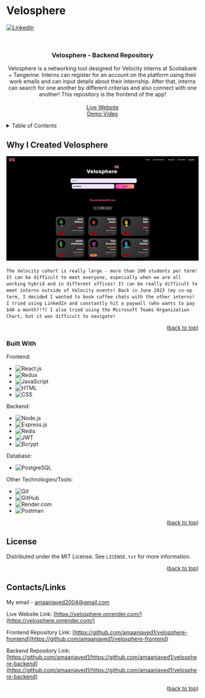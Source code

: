 # Velosphere

<a name="readme-top"></a>

[![LinkedIn][linkedin-shield]][linkedin-url]

<!-- PROJECT LOGO -->
<br />
<div align="center">
  <a href="https://github.com/amaanjaved1/https://github.com/amaanjaved1/velosphere-backend">
  </a>

<h3 align="center">Velosphere - Backend Repository</h3>
  <p align="center">
    Velosphere is a networking tool designed for Velocity interns at Scotiabank + Tangerine. Interns can register for an account on the platform using their work emails and can input details about their internship. After that, interns can search for one another by different criterias and also connect with one another! This repository is the frontend of the app!
    <br />
    <br />
    <a href="https://velosphere.onrender.com/">Live Website</a>
    <br />
    <a href="https://clipchamp.com/watch/vRkbEYfJKDy">Demo Video</a>

  </p>
</div>

<details>
  <summary>Table of Contents</summary>
  <ol>
    <li>
      <a href="#Why I Created Velosphere">Why I Created Velosphere</a>
      <ul>
        <li><a href="#built-with">Built With</a></li>
      </ul>
    </li>
    <li><a href="#license">License</a></li>
    <li><a href="#Contacts/Links">Contacts & Links</a></li>
  </ol>
</details>

## Why I Created Velosphere

[![Velopshere Screenshot][product-screenshot]](https://example.com)

`The Velocity cohort is really large - more than 200 students per term! It can be difficult to meet everyone, especially when we are all working hybrid and in different offices! It can be really difficult to meet interns outside of Velocity events!
Back in June 2023 (my co-op term, I decided I wanted to book coffee chats with the other interns! I tried using LinkedIn and constantly hit a paywall (who wants to pay $40 a month?!?) I also tried using the Microsoft Teams Organization Chart, but it was difficult to navigate!`

<p align="right">(<a href="#readme-top">back to top</a>)</p>

### Built With

Frontend:

- ![React.js](https://img.shields.io/badge/-React-20232A?style=for-the-badge&logo=react&logoColor=61DAFB)
- ![Redux](https://img.shields.io/badge/-Redux-764ABC?style=for-the-badge&logo=redux&logoColor=white)
- ![JavaScript](https://img.shields.io/badge/-JavaScript-yellow.svg?style=for-the-badge&logo=javascript&logoColor=white)
- ![HTML](https://img.shields.io/badge/-HTML-orange.svg?style=for-the-badge&logo=html5&logoColor=white)
- ![CSS](https://img.shields.io/badge/-CSS-blue.svg?style=for-the-badge&logo=css3&logoColor=white)

Backend:

- ![Node.js](https://img.shields.io/badge/-Node.js-339933?style=for-the-badge&logo=node.js&logoColor=white)
- ![Express.js](https://img.shields.io/badge/-Express.js-000000?style=for-the-badge&logo=express&logoColor=white)
- ![Redis](https://img.shields.io/badge/-Redis-DC382D?style=for-the-badge&logo=redis&logoColor=white)
- ![JWT](https://img.shields.io/badge/-JWT-000000?style=for-the-badge&logo=json-web-tokens&logoColor=white)
- ![Bcrypt](https://img.shields.io/badge/-bcrypt-3498DB?style=for-the-badge&logo=bcrypt&logoColor=white)

Database:

- ![PostgreSQL](https://img.shields.io/badge/-PostgreSQL-336791?style=for-the-badge&logo=postgresql&logoColor=white)

Other Technologies/Tools:

- ![Git](https://img.shields.io/badge/-Git-F05032?style=for-the-badge&logo=git&logoColor=white)
- ![GitHub](https://img.shields.io/badge/-GitHub-181717?style=for-the-badge&logo=github&logoColor=white)
- ![Render.com](https://img.shields.io/badge/-Render.com-FF6C37?style=for-the-badge&logo=render&logoColor=white)
- ![Postman](https://img.shields.io/badge/-Postman-FF6C37?style=for-the-badge&logo=postman&logoColor=white)

<p align="right">(<a href="#readme-top">back to top</a>)</p>

## License

Distributed under the MIT License. See `LICENSE.txt` for more information.

<p align="right">(<a href="#readme-top">back to top</a>)</p>

<!-- CONTACT -->

## Contacts/Links

My email - amaanjaved2004@gmail.com

Live Website Link: [https://velosphere.onrender.com/](https://velosphere.onrender.com/)

Frontend Repository Link: [https://github.com/amaanjaved1/velosphere-frontend](https://github.com/amaanjaved1/velosphere-frontend)

Backend Repository Link: [https://github.com/amaanjaved1/https://github.com/amaanjaved1/velosphere-backend](https://github.com/amaanjaved1/https://github.com/amaanjaved1/velosphere-backend)

<p align="right">(<a href="#readme-top">back to top</a>)</p>

[contributors-shield]: https://img.shields.io/github/contributors/amaanjaved1/https://github.com/amaanjaved1/velosphere-frontend.svg?style=for-the-badge
[contributors-url]: https://github.com/amaanjaved1/https://github.com/amaanjaved1/velosphere-frontend/graphs/contributors
[forks-shield]: https://img.shields.io/github/forks/amaanjaved1/https://github.com/amaanjaved1/velosphere-frontend.svg?style=for-the-badge
[forks-url]: https://github.com/amaanjaved1/https://github.com/amaanjaved1/velosphere-frontend/network/members
[stars-shield]: https://img.shields.io/github/stars/amaanjaved1/https://github.com/amaanjaved1/velosphere-frontend.svg?style=for-the-badge
[stars-url]: https://github.com/amaanjaved1/https://github.com/amaanjaved1/velosphere-frontend/stargazers
[issues-shield]: https://img.shields.io/github/issues/amaanjaved1/https://github.com/amaanjaved1/velosphere-frontend.svg?style=for-the-badge
[issues-url]: https://github.com/amaanjaved1/https://github.com/amaanjaved1/velosphere-frontend/issues
[license-shield]: https://img.shields.io/github/license/amaanjaved1/https://github.com/amaanjaved1/velosphere-frontend.svg?style=for-the-badge
[license-url]: https://github.com/amaanjaved1/https://github.com/amaanjaved1/velosphere-frontend/blob/master/LICENSE.txt
[linkedin-shield]: https://img.shields.io/badge/-LinkedIn-black.svg?style=for-the-badge&logo=linkedin&colorB=555
[linkedin-url]: https://linkedin.com/in/amaan-javed
[product-screenshot]: ./velosphere-screenshot.png
[React.js]: https://img.shields.io/badge/React-20232A?style=for-the-badge&logo=react&logoColor=61DAFB
[React-url]: https://reactjs.org/

